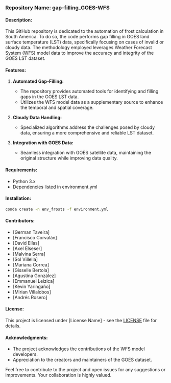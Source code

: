 ### Repository Name: gap-filling_GOES-WFS

#### Description:
This GitHub repository is dedicated to the automation of frost calculation in South America. To do so, the code performs gap filling in GOES land surface temperature (LST) data, specifically focusing on cases of invalid or cloudy data. The methodology employed leverages Weather Forecast System (WFS) model data to improve the accuracy and integrity of the GOES LST dataset.

#### Features:

1. **Automated Gap-Filling:**
   - The repository provides automated tools for identifying and filling gaps in the GOES LST data.
   - Utilizes the WFS model data as a supplementary source to enhance the temporal and spatial coverage.

2. **Cloudy Data Handling:**
   - Specialized algorithms address the challenges posed by cloudy data, ensuring a more comprehensive and reliable LST dataset.

3. **Integration with GOES Data:**
   - Seamless integration with GOES satellite data, maintaining the original structure while improving data quality.

#### Requirements:
- Python 3.x
- Dependencies listed in environment.yml

#### Installation:

```bash
conda create -n env_frosts -f environment.yml
```

#### Contributors:
- [German Taveira]
- [Francisco Corvalán]
- [David Elías]
- [Axel Elseser]
- [Malvina Serra]
- [Sol Villella]
- [Mariana Correa]
- [Gisselle Bertola]
- [Agustina González]
- [Emmanuel Leizica]
- [Kevin Yaringaño]
- [Mirian Villalobos]
- [Andrés Rosero]


#### License:
This project is licensed under [License Name] - see the [LICENSE](LICENSE) file for details.

#### Acknowledgments:
- The project acknowledges the contributions of the WFS model developers.
- Appreciation to the creators and maintainers of the GOES dataset.

Feel free to contribute to the project and open issues for any suggestions or improvements. Your collaboration is highly valued.
